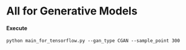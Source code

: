 # All for Generative Models

#### Execute

```
python main_for_tensorflow.py --gan_type CGAN --sample_point 300
```

